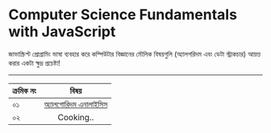 # Computer Science Fundamentals with JavaScript
জাভাস্ক্রিপ্ট প্রোগ্রামিং ভাষা ব্যবহার করে কম্পিউটার বিজ্ঞানের মৌলিক বিষয়গুলি (অ্যালগরিদম এবং ডেটা স্ট্রাকচার) আয়ত্ত করার একটা ক্ষুদ্র প্রচেষ্টা!

---

|  ক্রমিক নং  |      বিষয়      |
|------------|:--------------------------------------------------------------------:|
|     ০১     |  [অ্যালগোরিদম এনালাইসিস](./algorithm-analysis/algorithm-analysis.md)  |
|     ০২     |  Cooking..  |
